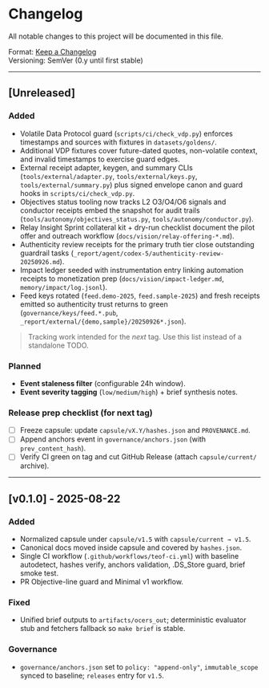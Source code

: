 # Changelog
All notable changes to this project will be documented in this file.

Format: [Keep a Changelog](https://keepachangelog.com/en/1.1.0/)  
Versioning: SemVer (0.y until first stable)

---

## [Unreleased]
### Added
- Volatile Data Protocol guard (`scripts/ci/check_vdp.py`) enforces timestamps and sources with fixtures in `datasets/goldens/`.
- Additional VDP fixtures cover future-dated quotes, non-volatile context, and invalid timestamps to exercise guard edges.
- External receipt adapter, keygen, and summary CLIs (`tools/external/adapter.py`, `tools/external/keys.py`, `tools/external/summary.py`) plus signed envelope canon and guard hooks in `scripts/ci/check_vdp.py`.
- Objectives status tooling now tracks L2 O3/O4/O6 signals and conductor receipts
  embed the snapshot for audit trails (`tools/autonomy/objectives_status.py`,
  `tools/autonomy/conductor.py`).
- Relay Insight Sprint collateral kit + dry-run checklist document the pilot
  offer and outreach workflow (`docs/vision/relay-offering-*.md`).
- Authenticity review receipts for the primary truth tier close outstanding
  guardrail tasks (`_report/agent/codex-5/authenticity-review-20250926.md`).
- Impact ledger seeded with instrumentation entry linking automation receipts
  to monetization prep (`docs/vision/impact-ledger.md`, `memory/impact/log.jsonl`).
- Feed keys rotated (`feed.demo-2025`, `feed.sample-2025`) and fresh receipts
  emitted so authenticity trust returns to green (`governance/keys/feed.*.pub`,
  `_report/external/{demo,sample}/20250926*.json`).

> Tracking work intended for the *next* tag. Use this list instead of a standalone TODO.

### Planned
- **Event staleness filter** (configurable 24h window).
- **Event severity tagging** (`low/medium/high`) + brief synthesis notes.

### Release prep checklist (for next tag)
- [ ] Freeze capsule: update `capsule/vX.Y/hashes.json` and `PROVENANCE.md`.
- [ ] Append anchors event in `governance/anchors.json` (with `prev_content_hash`).
- [ ] Verify CI green on tag and cut GitHub Release (attach `capsule/current/` archive).

---

## [v0.1.0] - 2025-08-22
### Added
- Normalized capsule under `capsule/v1.5` with `capsule/current → v1.5`.
- Canonical docs moved inside capsule and covered by `hashes.json`.
- Single CI workflow (`.github/workflows/teof-ci.yml`) with baseline autodetect, hashes verify, anchors validation, .DS_Store guard, brief smoke test.
- PR Objective-line guard and Minimal v1 workflow.

### Fixed
- Unified brief outputs to `artifacts/ocers_out`; deterministic evaluator stub and fetchers fallback so `make brief` is stable.

### Governance
- `governance/anchors.json` set to `policy: "append-only"`, `immutable_scope` synced to baseline; `releases` entry for `v1.5`.

